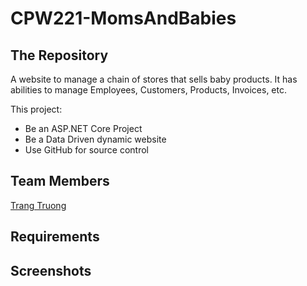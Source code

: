 # CPW221-MomsAndBabies

## The Repository
A website to manage a chain of stores that sells baby products.
It has abilities to manage Employees, Customers, Products, Invoices, etc.

This  project:
- Be an ASP.NET Core Project
- Be a Data Driven dynamic website
- Use GitHub for source control
  
## Team Members
[Trang Truong](https://github.com/trangtruongus)

## Requirements

## Screenshots

